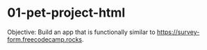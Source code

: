 # 01-pet-project-html
Objective: Build an app that is functionally similar to https://survey-form.freecodecamp.rocks. 
